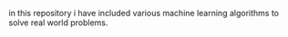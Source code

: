in this repository i have included various machine learning algorithms to solve real world problems.
